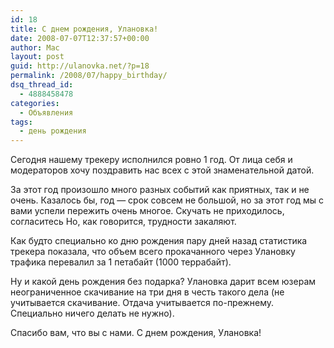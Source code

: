 ```yaml
---
id: 18
title: С днем рождения, Улановка!
date: 2008-07-07T12:37:57+00:00
author: Mac
layout: post
guid: http://ulanovka.net/?p=18
permalink: /2008/07/happy_birthday/
dsq_thread_id:
  - 4888458478
categories:
  - Объявления
tags:
  - день рождения
---
```

Сегодня нашему трекеру исполнился ровно 1 год. От лица себя и модераторов хочу поздравить нас всех с этой знаменательной датой.

За этот год произошло много разных событий как приятных, так и не очень. Казалось бы, год &#8212; срок совсем не большой, но за этот год мы с вами успели пережить очень многое. Скучать не приходилось, согласитесь Но, как говорится, трудности закаляют.

Как будто специально ко дню рождения пару дней назад статистика трекера показала, что объем всего прокачанного через Улановку трафика перевалил за 1 петабайт (1000 террабайт).

Ну и какой день рождения без подарка? Улановка дарит всем юзерам неограниченное скaчивaние на три дня в честь такого дела (не учитывается скaчивaние. Отдача учитывается по-прежнему. Специально ничего делать не нужно).

Спасибо вам, что вы с нами. С днем рождения, Улановка!